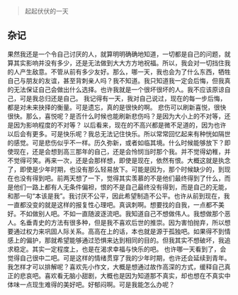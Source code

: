 > 起起伏伏的一天

## 杂记
果然我还是一个令自己讨厌的人，就算明明确确地知道，一切都是自己的问题，就算其实影响并没有多少，还是无法做到大大方方地祝福。所以，我会对一切挡住我的人产生敌意。不管从前有多少友好。那么，哪一天，我也会为了什么东西，牺牲自己与朋友的友谊，甚至背刺亲人吗？我不知道。我只知道我一定会后悔，但我真的无法保证自己会做出什么选择。也许我就是一个很坏很坏的人。我不应该原谅自己，可是我总归还是自己。
我记得有一天，我对自己说过，现在的每一步后悔，都是对未来抉择的衡量。可是遗忘，真的是很快的啊。
悲伤可以刷新喜悦，很快很快。那么，喜悦呢？是否什么时候也能刷新悲伤吗？是因为大小上的不对等，还是因为影响程度的不对等？
以后看来，现在的不高兴都是微不足道的，因为也许以后会有更多。可是快乐呢？我总无法记住快乐。所以常常回忆起来有种恍如隔世的感觉。可是悲伤似乎不一样。历久弥新，或者如临其境。什么时候能够放下？即使现在，还是会想到高三那年的自己，还是会怜悯当时那个我。并不觉得幼稚，并不觉得可笑。再来一次，还是会那样想，即使是现在，依然有恨。大概这就是执念了，即使是少年时期，也没有那么轻易放下。可能是因为，那个时候缺少的，到现在也没有得到吧。前两天想了一下，觉得其实羡慕的不是他们最终得到了什么，而是他们一路上都有人无条件偏袒，恨的不是自己最终没有得到，而是自己的无能，和那一句“本该是我”。我讨厌不公平，因此希望制造不公平。也许从前到现在，我一直都没变的就是这样的报复性心理吧。真讽刺啊。想要找的自我，一点都不美好。不如做别人吧。不如一直随波逐流吧。我知道自己不想做伟人。我想做那个恶人。名垂青史的方法有很多种，但是我不喜欢后世的推崇。因为害怕抛弃，所以想要通过权力来巩固人际关系。高高在上的话，本也就是源于孤独吧。如果得不到情感上的偏护，那就希望能够通过恐惧来达到相同的目的。但我其实不想破坏，我追求稳定。其实一定程度上，也是在渴求幸福与快乐的吧。
也许哪一天看到了，会觉得自己很中二吧。可是这样的情绪贯穿了我的少年时期，也许还会延续到青年。我怎样才可以排解呢？喜欢先小作文，大概是想通过故作高深的方式，缓释自己真正的悲哀吧。喜欢看无脑小甜剧，大概也是因为知道那不真实，却也想在不真实中体味一点现生难得的美好吧。好郁闷啊。可是我能怎么办呢？